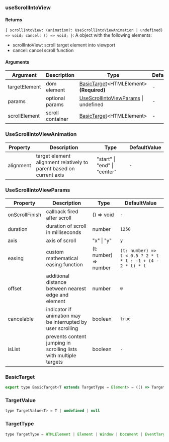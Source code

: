 ### useScrollIntoView

#### Returns

`{ scrollIntoView: (animation?: UseScrollIntoViewAnimation | undefined) => void; cancel: () => void; }`: A object with the following elements:

- scrollIntoView: scroll target element into viewport
- cancel: cancel scroll function

#### Arguments

| Argument      | Description      | Type                                                             | DefaultValue |
| ------------- | ---------------- | ---------------------------------------------------------------- | ------------ |
| targetElement | dom element      | [BasicTarget](#BasicTarget)&lt;HTMLElement&gt; **(Required)**    | -            |
| params        | optional params  | [UseScrollIntoViewParams](#UseScrollIntoViewParams) \| undefined | -            |
| scrollElement | scroll container | [BasicTarget](#BasicTarget)&lt;HTMLElement&gt;                   | -            |

### UseScrollIntoViewAnimation

| Property  | Description                                                         | Type                         | DefaultValue |
| --------- | ------------------------------------------------------------------- | ---------------------------- | ------------ |
| alignment | target element alignment relatively to parent based on current axis | "start" \| "end" \| "center" | `-`          |

### UseScrollIntoViewParams

| Property       | Description                                                       | Type                  | DefaultValue                                                |
| -------------- | ----------------------------------------------------------------- | --------------------- | ----------------------------------------------------------- |
| onScrollFinish | callback fired after scroll                                       | () => void            | `-`                                                         |
| duration       | duration of scroll in milliseconds                                | number                | `1250`                                                      |
| axis           | axis of scroll                                                    | "x" \| "y"            | `y`                                                         |
| easing         | custom mathematical easing function                               | (t: number) => number | `(t: number) => t < 0.5 ? 2 * t * t : -1 + (4 - 2 * t) * t` |
| offset         | additional distance between nearest edge and element              | number                | `0`                                                         |
| cancelable     | indicator if animation may be interrupted by user scrolling       | boolean               | `true`                                                      |
| isList         | prevents content jumping in scrolling lists with multiple targets | boolean               | `-`                                                         |

### BasicTarget

```js
export type BasicTarget<T extends TargetType = Element> = (() => TargetValue<T>) | TargetValue<T> | MutableRefObject<TargetValue<T>>
```

### TargetValue

```js
type TargetValue<T> = T | undefined | null
```

### TargetType

```js
type TargetType = HTMLElement | Element | Window | Document | EventTarget
```

